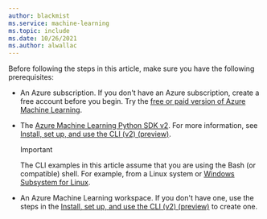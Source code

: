 ```yaml
---
author: blackmist
ms.service: machine-learning
ms.topic: include
ms.date: 10/26/2021
ms.author: alwallac 
---
```


Before following the steps in this article, make sure you have the following prerequisites:

* An Azure subscription. If you don't have an Azure subscription, create a free account before you begin. Try the [free or paid version of Azure Machine Learning](https://azure.microsoft.com/free/).

* The [Azure Machine Learning Python SDK v2](/cli/azure/). For more information, see [Install, set up, and use the CLI (v2) (preview)](../articles/machine-learning/how-to-configure-cli.md).

    > [!IMPORTANT]
    > The CLI examples in this article assume that you are using the Bash (or compatible) shell. For example, from a Linux system or [Windows Subsystem for Linux](/windows/wsl/about). 
 
* An Azure Machine Learning workspace. If you don't have one, use the steps in the [Install, set up, and use the CLI (v2) (preview)](../articles/machine-learning/how-to-configure-cli.md) to create one.